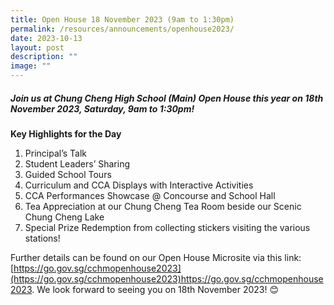 ```yaml
---
title: Open House 18 November 2023 (9am to 1:30pm)
permalink: /resources/announcements/openhouse2023/
date: 2023-10-13
layout: post
description: ""
image: ""
---
```

##### Join us at Chung Cheng High School (Main) Open House this year on 18th November 2023, Saturday, 9am to 1:30pm!

**Key Highlights for the Day**

1. Principal’s Talk
2. Student Leaders’ Sharing
3. Guided School Tours
4. Curriculum and CCA Displays with Interactive Activities
5. CCA Performances Showcase @ Concourse and School Hall
6. Tea Appreciation at our Chung Cheng Tea Room beside our Scenic Chung Cheng Lake
7. Special Prize Redemption from collecting stickers visiting the various stations!

Further details can be found on our Open House Microsite via this link: [https://go.gov.sg/cchmopenhouse2023](https://go.gov.sg/cchmopenhouse2023)https://go.gov.sg/cchmopenhouse2023.
We look forward to seeing you on 18th November 2023! 😊
